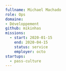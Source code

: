 ```yaml
---
fullname: Michael Machado
role: Ops
domaine:
- Développement
github: mikinhas
missions:
  - start: 2020-01-15
    end: 2020-04-15
    status: service
    employer: octo
startups:
  - pass-culture
---
```



